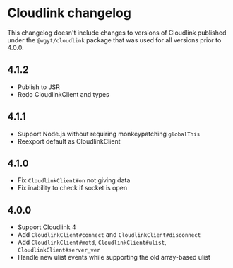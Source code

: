 # Cloudlink changelog

This changelog doesn't include changes to versions of Cloudlink published under the `@wgyt/cloudlink` package that was used for all versions prior to 4.0.0.

## 4.1.2

- Publish to JSR
- Redo CloudlinkClient and types

## 4.1.1

- Support Node.js without requiring monkeypatching `globalThis`
- Reexport default as CloudlinkClient

## 4.1.0

- Fix `CloudlinkClient#on` not giving data
- Fix inability to check if socket is open

## 4.0.0

- Support Cloudlink 4
- Add `CloudlinkClient#connect` and `CloudlinkClient#disconnect`
- Add `CloudlinkClient#motd`, `CloudlinkClient#ulist`, `CloudlinkClient#server_ver`
- Handle new ulist events while supporting the old array-based ulist
